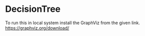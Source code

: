 # DecisionTree

To run this in local system install the GraphViz from the given link.
https://graphviz.org/download/
